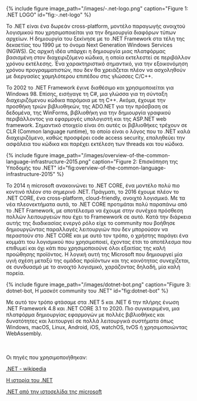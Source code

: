 {% include figure image_path="/images/-.net-logo.png" caption="Figure 1: .NET LOGO" id="fig:-.net-logo" %}

Το .NET είναι ένα δωρεάν cross-platform, μοντέλο παραγωγής ανοιχτού λογισμικού που χρησιμοποιείται για την δημιουργία διαφόρων τύπων αρχείων. 
Η δημιουργία του ξεκίνησε με το .NET Framework στα τέλη της δεκαετίας του 1990 με το όνομα Next Generation Windows Services (NGWS). Ως αρχική ιδέα υπάρχει η δημιουργία 
μιας πλατφόρμας βασισμένη στον διαχειριζόμενο κώδικα, η οποία εκτελεστεί σε περιβάλλον χρόνου εκτέλεσης. Ένα χαρακτηριστικό σημαντικό, για την εξοικονόμηση χρόνου
προγραμματιστών, που δεν θα χρειάζεται πλέον να ασχοληθούν με διεργασίες χαμηλότερου επιπέδου στις γλώσσες C/C++.

Το 2002 το .NET Framework έγινε διαθέσιμο και χρησιμοποιείται για Windows 98. Επίσης, εισήγαγε τη C#, μια γλώσσα για τη σύνταξη διαχειριζόμενου κώδικα παρόμοια με τη C++.
Ακόμα, έχουμε την προσθήκη τριών βιβλιοθηκών, της ADO.NET για την πρόσβαση σε δεδομένα, της WinForms, βιβλιοθήκη για την δημιουργία γραφικού περιβάλλοντος για
εφαρμογές υπολογιστή και της ASP.NET web framework. Σημαντικό στοιχείο είναι ότι αυτές οι βιβλιοθήκες τρέχουν σε CLR (Common language runtime), το οποίο
είναι ο λόγος που το .NET καλά διαχειριζόμενο, καθώς προσφέρει code access security, επαληθεύει την ασφάλεια του κώδικα και παρέχει εκτέλεση των threads και του κώδικα.

{% include figure image_path="/images/overview-of-the-common-language-infrastructure-2015.png" caption="Figure 2: Επισκόπηση της Υποδομής του .NET" id="fig:overview-of-the-common-language-infrastructure-2015" %}

Το 2014 η microsoft ανακοινώνει το .NET CORE, ένα μοντέλο πολύ πιο κοντινό πλέον στο σημερινό .ΝΕΤ. Πράγματι, το 2016 έχουμε πλέον το .NET CORE, ένα cross-platform,
cloud-friendly, ανοιχτό λογισμικό. Με τα νέα πλεονεκτήματα αυτά, το .NET CORE προτιμάται πολύ παραπάνω από το .NET Framework, με αποτέλεσμα να έχουμε στην συνέχεα
πρόσθεση πολλών λειτουργειών που έχει το Framewwork σε αυτό. Κατά την διάρκεια αυτής της διαδικασίας ενεργό ρόλο είχε το community που βοήθησε δημιουργώντας παραλλαγές 
λειτουργιών που δεν μπορούσαν να περαστούν στο .NET CORE και με αυτό τον τρόπο, ο χρήστης παράγει ένα κομμάτι του λογισμικού που χρησιμοποιεί, έχοντας έτσι το αποτέλεσμα
που επιθυμεί και όχι κάτι που χρησιμοποιούνε όλοι εξαιτίας της καλή προώθησης προϊόντος. Η λογική αυτή της Microsoft που δημιουργεί μία υγιή σχέση μεταξύ της ομάδας
προϊόντων και της κοινότητας συνεχίζεται, σε συνδυασμό με το ανοιχτό λογισμικό, χαράζοντας δηλαδή, μία καλή πορεία.

{% include figure image_path="/images/dotnet-bot.png" caption="Figure 3: dotnet-bot, Η μασκότ community του .ΝΕΤ" id="fig:dotnet-bot" %}

Με αυτό τον τρόπο φτάσαμε στα .NET 5 και .NET 6 την πλήρης ένωση .NET Framework 4.8 και .NET CORE 3.1 το 2020. Πιο συγκεκριμένα, μια πλατφόρμα δημιουργίας 
εφαρμογών με πολλές βιβλιοθήκες και δυνατότητες και λειτουργεί σε πολλά λειτουργικά συστήματα όπως Windows, macOS, Linux, Android, iOS, watchOS, tvOS ή 
χρησιμοποιώντας WebAssembly.




<br><br>
Οι πηγές που χρησιμοποιήθηκαν:

[.ΝΕΤ - wikipedia](https://en.wikipedia.org/wiki/.NET_Framework_version_history)

[Η ιστορία του .NET](https://www.altexsoft.com/blog/engineering/the-good-and-the-bad-of-net-framework-programming/)

[.NET από την ιστοσελίδα της microsoft](https://dotnet.microsoft.com/en-us/learn/dotnet/what-is-dotnet)
